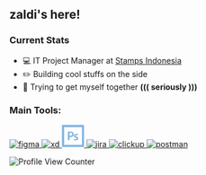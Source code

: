 ## zaldi's here!

### Current Stats
- 💻 IT Project Manager at [Stamps Indonesia](https://about.stamps.id/#stamps)
- ✏️ Building cool stuffs on the side
- 🔮 Trying to get myself together <b>((( seriously )))</b>

<h3 align="left">Main Tools:</h3>
<p align="left">
<a href="https://www.figma.com/" target="_blank" rel="noreferrer"> <img src="https://www.vectorlogo.zone/logos/figma/figma-icon.svg" alt="figma" width="40" height="40"/> </a>
<a href="https://www.adobe.com/products/xd.html" target="_blank" rel="noreferrer"> <img src="https://cdn.worldvectorlogo.com/logos/adobe-xd.svg" alt="xd" width="40" height="40"/> </a> 
<a href="https://www.photoshop.com/en" target="_blank" rel="noreferrer"> <img src="https://raw.githubusercontent.com/devicons/devicon/master/icons/photoshop/photoshop-line.svg" alt="photoshop" width="40" height="40"/> </a>
<a href="https://www.atlassian.com/software/jira" target="_blank" rel="noreferrer"> <img src="https://www.vectorlogo.zone/logos/atlassian_jira/atlassian_jira-icon.svg" alt="jira" width="40" height="40"/> </a>
<a href="https://clickup.com/" target="_blank" rel="noreferrer"> <img src="https://upload.vectorlogo.zone/logos/clickup/images/c24cd4f8-647e-41ff-9c42-cf67cdf0e0d4.svg" alt="clickup" width="40" height="40"/> </a>
<a href="https://postman.com" target="_blank" rel="noreferrer"> <img src="https://www.vectorlogo.zone/logos/getpostman/getpostman-icon.svg" alt="postman" width="40" height="40"/> </a>
</p>

![Profile View Counter](https://komarev.com/ghpvc/?username=flzd)
